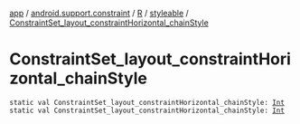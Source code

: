 [app](../../../index.md) / [android.support.constraint](../../index.md) / [R](../index.md) / [styleable](index.md) / [ConstraintSet_layout_constraintHorizontal_chainStyle](./-constraint-set_layout_constraint-horizontal_chain-style.md)

# ConstraintSet_layout_constraintHorizontal_chainStyle

`static val ConstraintSet_layout_constraintHorizontal_chainStyle: `[`Int`](https://kotlinlang.org/api/latest/jvm/stdlib/kotlin/-int/index.html)
`static val ConstraintSet_layout_constraintHorizontal_chainStyle: `[`Int`](https://kotlinlang.org/api/latest/jvm/stdlib/kotlin/-int/index.html)